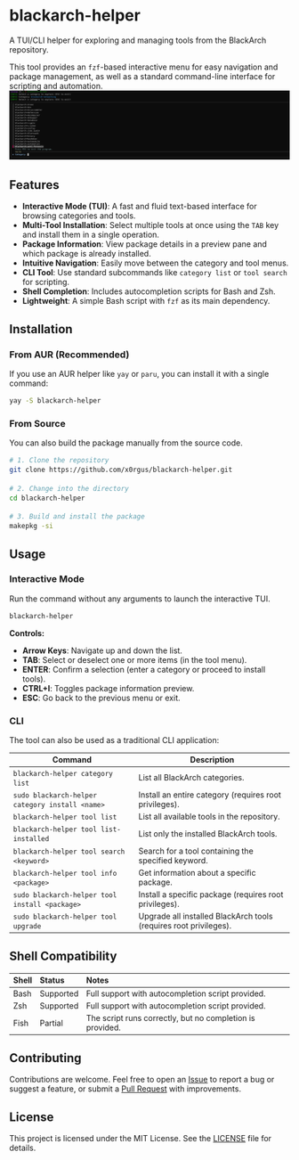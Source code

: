 # blackarch-helper

A TUI/CLI helper for exploring and managing tools from the BlackArch repository.

This tool provides an `fzf`-based interactive menu for easy navigation and package management, as well as a standard command-line interface for scripting and automation.
![image](media/s1.png)

## Features

* **Interactive Mode (TUI)**: A fast and fluid text-based interface for browsing categories and tools.
* **Multi-Tool Installation**: Select multiple tools at once using the `TAB` key and install them in a single operation.
* **Package Information**: View package details in a preview pane and which package is already installed.
* **Intuitive Navigation**: Easily move between the category and tool menus.
* **CLI Tool**: Use standard subcommands like `category list` or `tool search` for scripting.
* **Shell Completion**: Includes autocompletion scripts for Bash and Zsh.
* **Lightweight**: A simple Bash script with `fzf` as its main dependency.

## Installation

### From AUR (Recommended)

If you use an AUR helper like `yay` or `paru`, you can install it with a single command:

```bash
yay -S blackarch-helper
```

### From Source

You can also build the package manually from the source code.

```bash
# 1. Clone the repository
git clone https://github.com/x0rgus/blackarch-helper.git

# 2. Change into the directory
cd blackarch-helper

# 3. Build and install the package
makepkg -si
```

## Usage

### Interactive Mode

Run the command without any arguments to launch the interactive TUI.

```bash
blackarch-helper
```

**Controls:**
* **Arrow Keys**: Navigate up and down the list.
* **TAB**: Select or deselect one or more items (in the tool menu).
* **ENTER**: Confirm a selection (enter a category or proceed to install tools).
* **CTRL+I**: Toggles package information preview.
* **ESC**: Go back to the previous menu or exit.

### CLI

The tool can also be used as a traditional CLI application:

| Command                                      | Description                                      |
|----------------------------------------------|------------------------------------------------|
| `blackarch-helper category list`             | List all BlackArch categories.                   |
| `sudo blackarch-helper category install <name>` | Install an entire category (requires root privileges). |
| `blackarch-helper tool list`                  | List all available tools in the repository.     |
| `blackarch-helper tool list-installed`       | List only the installed BlackArch tools.        |
| `blackarch-helper tool search <keyword>`     | Search for a tool containing the specified keyword. |
| `blackarch-helper tool info <package>`       | Get information about a specific package.       |
| `sudo blackarch-helper tool install <package>` | Install a specific package (requires root privileges). |
| `sudo blackarch-helper tool upgrade`         | Upgrade all installed BlackArch tools (requires root privileges). |


## Shell Compatibility

| Shell | Status    | Notes                                                      |
| :---- | :-------- | :--------------------------------------------------------- |
| Bash  | Supported | Full support with autocompletion script provided.          |
| Zsh   | Supported | Full support with autocompletion script provided.          |
| Fish  | Partial   | The script runs correctly, but no completion is provided.  |

## Contributing

Contributions are welcome. Feel free to open an [Issue](https://github.com/x0rgus/blackarch-helper/issues) to report a bug or suggest a feature, or submit a [Pull Request](https://github.com/x0rgus/blackarch-helper/pulls) with improvements.

## License

This project is licensed under the MIT License. See the [LICENSE](LICENSE) file for details.
